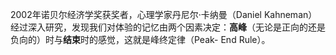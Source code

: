 
2002年诺贝尔经济学奖获奖者，心理学家丹尼尔·卡纳曼（Daniel Kahneman）经过深入研究，发现我们对体验的记忆由两个因素决定：**高峰**（无论是正向的还是负向的）时与**结束**时的感觉，这就是峰终定律（Peak- End Rule）。
